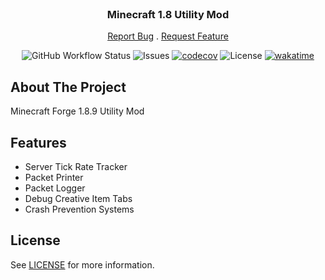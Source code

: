 <br/>
<p align="center">
  <h3 align="center">Minecraft 1.8 Utility Mod</h3>

  <p align="center">
    <a href="https://github.com/Timmi6790/UtilityModt/issues">Report Bug</a>
    .
    <a href="https://github.com/Timmi6790/UtilityMod/issues">Request Feature</a>
  </p>
</p>

<div align="center">

![GitHub Workflow Status](https://img.shields.io/github/actions/workflow/status/Timmi6790/UtilityMod/build.yml)
![Issues](https://img.shields.io/github/issues/Timmi6790/UtilityMod)
[![codecov](https://codecov.io/github/Timmi6790/UtilityMod/branch/main/graph/badge.svg?token=tMxTt5yAcq)](https://codecov.io/github/Timmi6790/UtilityMod)
![License](https://img.shields.io/github/license/Timmi6790/UtilityMod)
[![wakatime](https://wakatime.com/badge/github/Timmi6790/UtilityMod.svg)](https://wakatime.com/badge/github/Timmi6790/UtilityMod)
</div>

## About The Project

Minecraft Forge 1.8.9 Utility Mod

## Features

* Server Tick Rate Tracker
* Packet Printer
* Packet Logger
* Debug Creative Item Tabs
* Crash Prevention Systems

## License

See [LICENSE](https://github.com/Timmi6790/UtilityMod/blob/master/LICENSE.md) for
more information.
